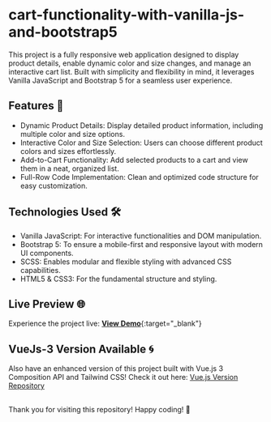 # cart-functionality-with-vanilla-js-and-bootstrap5
 
This project is a fully responsive web application designed to display product details, enable dynamic color and size changes, and manage an interactive cart list. Built with simplicity and flexibility in mind, it leverages Vanilla JavaScript and Bootstrap 5 for a seamless user experience.

## Features 🚀

- Dynamic Product Details: Display detailed product information, including multiple color and size options.
- Interactive Color and Size Selection: Users can choose different product colors and sizes effortlessly.
- Add-to-Cart Functionality: Add selected products to a cart and view them in a neat, organized list.
- Full-Row Code Implementation: Clean and optimized code structure for easy customization.

## Technologies Used 🛠️ 

- Vanilla JavaScript: For interactive functionalities and DOM manipulation.
- Bootstrap 5: To ensure a mobile-first and responsive layout with modern UI components.
- SCSS: Enables modular and flexible styling with advanced CSS capabilities.
- HTML5 & CSS3: For the fundamental structure and styling.

## Live Preview 🌐

Experience the project live: [**View Demo**](https://cart-vue-js.netlify.app/){:target="_blank"}


## VueJs-3 Version Available 🌀

Also have an enhanced version of this project built with Vue.js 3 Composition API and Tailwind CSS! Check it out here: [Vue.js Version Repository](https://github.com/fahimahmedd/cart-functionality-with-vue-js-and-tailwindcss)

## 
Thank you for visiting this repository! Happy coding! 🎉
